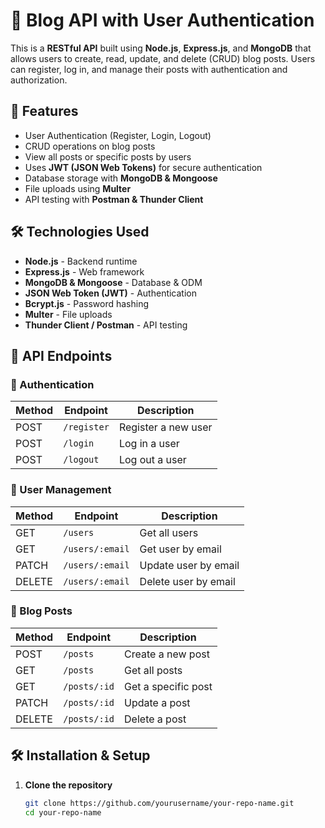 # 📝 Blog API with User Authentication

This is a **RESTful API** built using **Node.js**, **Express.js**, and **MongoDB** that allows users to create, read, update, and delete (CRUD) blog posts. Users can register, log in, and manage their posts with authentication and authorization.

## 🚀 Features
- User Authentication (Register, Login, Logout)
- CRUD operations on blog posts
- View all posts or specific posts by users
- Uses **JWT (JSON Web Tokens)** for secure authentication
- Database storage with **MongoDB & Mongoose**
- File uploads using **Multer**
- API testing with **Postman & Thunder Client**

## 🛠️ Technologies Used
- **Node.js** - Backend runtime
- **Express.js** - Web framework
- **MongoDB & Mongoose** - Database & ODM
- **JSON Web Token (JWT)** - Authentication
- **Bcrypt.js** - Password hashing
- **Multer** - File uploads
- **Thunder Client / Postman** - API testing

## 📂 API Endpoints

### 🔹 Authentication
| Method | Endpoint | Description |
|--------|----------|-------------|
| POST | `/register` | Register a new user |
| POST | `/login` | Log in a user |
| POST | `/logout` | Log out a user |

### 🔹 User Management
| Method | Endpoint | Description |
|--------|----------|-------------|
| GET | `/users` | Get all users |
| GET | `/users/:email` | Get user by email |
| PATCH | `/users/:email` | Update user by email |
| DELETE | `/users/:email` | Delete user by email |

### 🔹 Blog Posts
| Method | Endpoint | Description |
|--------|----------|-------------|
| POST | `/posts` | Create a new post |
| GET | `/posts` | Get all posts |
| GET | `/posts/:id` | Get a specific post |
| PATCH | `/posts/:id` | Update a post |
| DELETE | `/posts/:id` | Delete a post |

## 🛠️ Installation & Setup
1. **Clone the repository**
   ```bash
   git clone https://github.com/yourusername/your-repo-name.git
   cd your-repo-name
